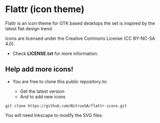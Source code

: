 Flattr (icon theme)
============

Flattr is an icon theme for GTK based desktops the set is inspired by the latest flat design trend.

Icons are licensed under the Creative Commons License (CC BY-NC-SA 4.0). 
* Check **LICENSE.txt** for more information.


Help add more icons!
-------------

* You are free to clone this public repository to:

  * Get the latest version 
  * And to add new icons

`git clone https://github.com/NitruxSA/flattr-icons.git`

You will need Inkscape to modify the SVG files.
